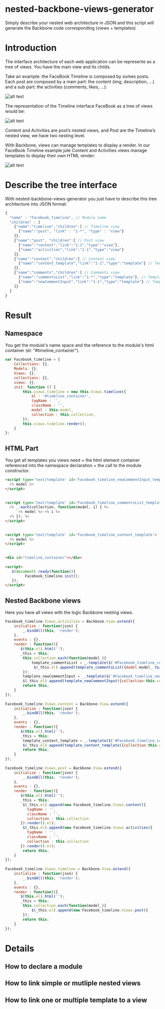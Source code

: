 nested-backbone-views-generator
===============================

Simply describe your nested web architecture in JSON and this script will generate the Backbone code corresponding (views + templates)

# Introduction
The interface architecture of each web application can be represente as  a tree of views. You have the main view and its childs.

Take an example:  the FaceBook Timeline is composed by somes posts. Each post are composed by a main part: the content (img, description, …) and a sub part: the activities (comments, likes, …):

![alt text](https://github.com/ClemDelp/nested-backbone-views-generator/blob/master/assets/img/facebook_timeline.png?raw=true "facebook timeline architecture example")

The representation of the Timeline interface FaceBook as a tree of views  would be:

![alt text](https://github.com/ClemDelp/nested-backbone-views-generator/blob/master/assets/img/architecture_tree_1.png?raw=true "facebook timeline architecture tree")

Content and Activities are post’s nested views, and Post are the Timeline’s nested view, we have two nesting level.

With Backbone, views can manage templates to display a render. In our FaceBook Timeline example jute Content and Activities views manage templates to display their own HTML render:

![alt text](https://github.com/ClemDelp/nested-backbone-views-generator/blob/master/assets/img/architecture_tree_backbone.png?raw=true "facebook timeline architecture tree")


# Describe the tree interface 

With nested-backbone-views-generator you just have to describe this tree architecture into JSON format:
```javascript
{
  "name" : "Facebook_timeline", // Module name
  "children" : [
    {"name":"timeline","children":[ // Timeline view
      {"name":"post", "link" : "1-*", "type" : "view"}
    ]},
    {"name":"post", "children":[ // Post view
      {"name":"content","link":"1-1","type":"view"},
      {"name":"activities","link":"1-1","type":"view"}
    ]},
    {"name":"content","children":[ // Content view
      {"name":"content_template","link":"1-1","type":"template"} // Template to display the content
    ]},
    {"name":"comments","children":[ // Comments view
      {"name":"commentsList","link":"1-*","type":"template"}, // Template to display comments list
      {"name":"newCommentInput","link":"1-1","type":"template"} // Template to display the input form to add new comment
    ]}
  ]
}
```

# Result
## Namespace

You get the module's name space and the reference to the module's html container (el: "#timeline_container").

```javascript
var Facebook_timeline = {
    Collections: {},
    Models: {},
    Views: {},
    collections: {},
    views: {},
    init: function () {
        this.views.timeline = new this.Views.timeline({
            el : '#timeline_container',
            tagName : '',
            className : '',
            model : this.model,
            collection : this.collection,
        });
        this.views.timeline.render();
    }
};
```

## HTML Part

You get all templates you views need + the html element container referenced into the namespace declaration + the call to the module constructor.

```html
<script type='text/template' id='Facebook_timeline_newCommentInput_template'>
  <% model %>
</script>
 
 
<script type='text/template' id='Facebook_timeline_commentsList_template'>
  <% _.each(collection, function(model, i) { %>
      <% model %>-<% i %>
  <% }); %>
</script>
 
 
<script type='text/template' id='Facebook_timeline_content_template'>
  <% model %>
</script>
 
 
<div id="timeline_container"></div>
 
<script>
   $(document).ready(function(){
         Facebook_timeline.init();
   });
</script>
```

## Nested Backbone views

Here you have all views with the logic Backbone nesting views. 

```javascript
Facebook_timeline.Views.activities = Backbone.View.extend({
    initialize : function(json) {
        _.bindAll(this, 'render');
    },
    events : {},
    render : function(){
       $(this.el).html('');
       _this = this;
        this.collection.each(function(model_){
            template_commentsList = _.template($('#Facebook_timeline_commentsList_template').html());
             $(_this.el).append(template_commentsList({model:model_.toJSON()}));
        });
        template_newCommentInput = _.template($('#Facebook_timeline_newCommentInput_template').html());
        $(_this.el).append(template_newCommentInput({collection:this.collection.toJSON()}));
        return this;
    }
});
 
Facebook_timeline.Views.content = Backbone.View.extend({
    initialize : function(json) {
        _.bindAll(this, 'render');
    },
    events : {},
    render : function(){
       $(this.el).html('');
       _this = this;
        template_content_template = _.template($('#Facebook_timeline_content_template').html());
        $(_this.el).append(template_content_template({collection:this.collection.toJSON()}));
        return this;
    }
});
 
Facebook_timeline.Views.post = Backbone.View.extend({
    initialize : function(json) {
        _.bindAll(this, 'render');
    },
    events : {},
    render : function(){
       $(this.el).html('');
       _this = this;
        $(_this.el).append(new Facebook_timeline.Views.content({
          tagName : '',
          className : '',
          collection : this.collection
       }).render().el);
        $(_this.el).append(new Facebook_timeline.Views.activities({
          tagName : '',
          className : '',
          collection : this.collection
       }).render().el);
        return this;
    }
});
 
Facebook_timeline.Views.timeline = Backbone.View.extend({
    initialize : function(json) {
        _.bindAll(this, 'render');
    },
    events : {},
    render : function(){
       $(this.el).html('');
       _this = this;
        this.collection.each(function(model_){
            $(_this.el).append(new Facebook_timeline.Views.post({
        });
        return this;
    }
});
```

# Details
## How to declare a module

## How to link simple or mutliple nested views

## How to link one or multiple template to a view





